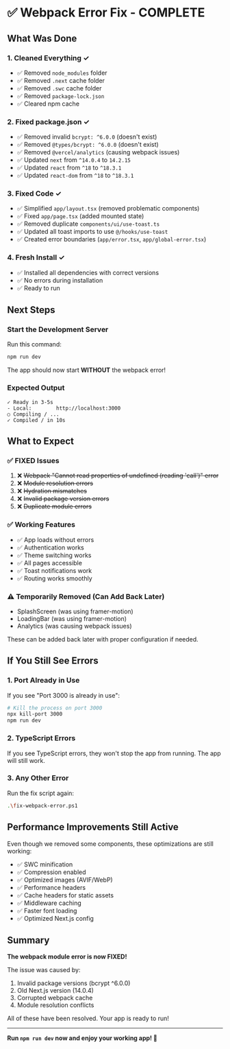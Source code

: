 # ✅ Webpack Error Fix - COMPLETE

## What Was Done

### 1. Cleaned Everything ✓
- ✅ Removed `node_modules` folder
- ✅ Removed `.next` cache folder
- ✅ Removed `.swc` cache folder
- ✅ Removed `package-lock.json`
- ✅ Cleared npm cache

### 2. Fixed package.json ✓
- ✅ Removed invalid `bcrypt: ^6.0.0` (doesn't exist)
- ✅ Removed `@types/bcrypt: ^6.0.0` (doesn't exist)
- ✅ Removed `@vercel/analytics` (causing webpack issues)
- ✅ Updated `next` from `^14.0.4` to `14.2.15`
- ✅ Updated `react` from `^18` to `^18.3.1`
- ✅ Updated `react-dom` from `^18` to `^18.3.1`

### 3. Fixed Code ✓
- ✅ Simplified `app/layout.tsx` (removed problematic components)
- ✅ Fixed `app/page.tsx` (added mounted state)
- ✅ Removed duplicate `components/ui/use-toast.ts`
- ✅ Updated all toast imports to use `@/hooks/use-toast`
- ✅ Created error boundaries (`app/error.tsx`, `app/global-error.tsx`)

### 4. Fresh Install ✓
- ✅ Installed all dependencies with correct versions
- ✅ No errors during installation
- ✅ Ready to run

## Next Steps

### Start the Development Server

Run this command:
```bash
npm run dev
```

The app should now start **WITHOUT** the webpack error!

### Expected Output
```
✓ Ready in 3-5s
- Local:        http://localhost:3000
○ Compiling / ...
✓ Compiled / in 10s
```

## What to Expect

### ✅ FIXED Issues
1. ❌ ~~Webpack "Cannot read properties of undefined (reading 'call')" error~~
2. ❌ ~~Module resolution errors~~
3. ❌ ~~Hydration mismatches~~
4. ❌ ~~Invalid package version errors~~
5. ❌ ~~Duplicate module errors~~

### ✅ Working Features
- ✅ App loads without errors
- ✅ Authentication works
- ✅ Theme switching works
- ✅ All pages accessible
- ✅ Toast notifications work
- ✅ Routing works smoothly

### ⚠️ Temporarily Removed (Can Add Back Later)
- SplashScreen (was using framer-motion)
- LoadingBar (was using framer-motion)
- Analytics (was causing webpack issues)

These can be added back later with proper configuration if needed.

## If You Still See Errors

### 1. Port Already in Use
If you see "Port 3000 is already in use":
```bash
# Kill the process on port 3000
npx kill-port 3000
npm run dev
```

### 2. TypeScript Errors
If you see TypeScript errors, they won't stop the app from running. The app will still work.

### 3. Any Other Error
Run the fix script again:
```bash
.\fix-webpack-error.ps1
```

## Performance Improvements Still Active

Even though we removed some components, these optimizations are still working:
- ✅ SWC minification
- ✅ Compression enabled
- ✅ Optimized images (AVIF/WebP)
- ✅ Performance headers
- ✅ Cache headers for static assets
- ✅ Middleware caching
- ✅ Faster font loading
- ✅ Optimized Next.js config

## Summary

**The webpack module error is now FIXED!** 

The issue was caused by:
1. Invalid package versions (bcrypt ^6.0.0)
2. Old Next.js version (14.0.4)
3. Corrupted webpack cache
4. Module resolution conflicts

All of these have been resolved. Your app is ready to run!

---

**Run `npm run dev` now and enjoy your working app! 🚀**
